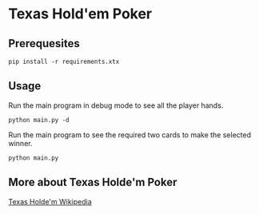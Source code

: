 # Texas Hold'em Poker


## Prerequesites
```
pip install -r requirements.xtx
```

## Usage
Run the main program in debug mode to see all the player hands.

```
python main.py -d
```

Run the main program to see the required two cards to make the selected winner.

```
python main.py
```

## More about Texas Holde'm Poker
[Texas Holde'm Wikipedia](https://en.wikipedia.org/wiki/Texas_hold_%27em)


